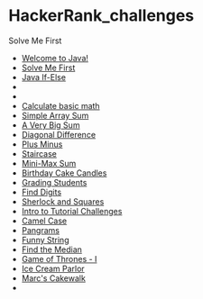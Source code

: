 # HackerRank_challenges
Solve Me First
- [Welcome to Java!](https://github.com/HananAlradadi/HackerRank_Java_challenges/tree/main)
- [Solve Me First](https://github.com/HananAlradadi/HackerRank_Java_challenges/blob/main/SolveMeFirst.java)
- [Java If-Else](https://github.com/HananAlradadi/HackerRank_Java_challenges/blob/main/JavaIf_Else.java)
- []()
- []()
- [Calculate basic math](https://github.com/HananAlradadi/HackerRank_Java_challenges/blob/main/CalculateBasicMath.java)
- [Simple Array Sum](https://github.com/HananAlradadi/HackerRank_Java_challenges/blob/main/SimpleArraySum.java)
- [A Very Big Sum](https://github.com/HananAlradadi/HackerRank_Java_challenges/blob/main/AVeryBigSum.java)
- [Diagonal Difference](https://github.com/HananAlradadi/HackerRank_Java_challenges/blob/main/DiagonalDifference.java)
- [Plus Minus](https://github.com/HananAlradadi/HackerRank_Java_challenges/blob/main/PlusMinus.java)
- [Staircase](https://github.com/HananAlradadi/HackerRank_Java_challenges/blob/main/Staircase.java)
- [Mini-Max Sum](https://github.com/HananAlradadi/HackerRank_Java_challenges/blob/main/MiniMaxSum.java)
- [Birthday Cake Candles](https://github.com/HananAlradadi/HackerRank_Java_challenges/blob/main/BirthdayCakeCandles.java)
- [Grading Students](https://github.com/HananAlradadi/HackerRank_Java_challenges/blob/main/GradingStudents.java)
- [Find Digits](https://github.com/HananAlradadi/HackerRank_Java_challenges/blob/main/FindDigits.java)
- [Sherlock and Squares](https://github.com/HananAlradadi/HackerRank_Java_challenges/blob/main/SherlockAndSquares.java)
- [Intro to Tutorial Challenges](https://github.com/HananAlradadi/HackerRank_Java_challenges/blob/main/IntroToTutorialChallenges.java)
- [Camel Case](https://github.com/HananAlradadi/HackerRank_Java_challenges/blob/main/CamelCase.java)
- [Pangrams](https://github.com/HananAlradadi/HackerRank_Java_challenges/blob/main/Pangrams.java)
- [Funny String](https://github.com/HananAlradadi/HackerRank_Java_challenges/blob/main/FunnyString.java)
- [Find the Median](https://github.com/HananAlradadi/HackerRank_Java_challenges/blob/main/FindTheMedian.java)
- [Game of Thrones - I](https://github.com/HananAlradadi/HackerRank_Java_challenges/blob/main/GameOfThronesI.java)
- [Ice Cream Parlor](https://github.com/HananAlradadi/HackerRank_Java_challenges/blob/main/IceCreamParlor.java)
- [Marc's Cakewalk](https://github.com/HananAlradadi/HackerRank_Java_challenges/blob/main/Marc'sCakewalk.java)
- []()


